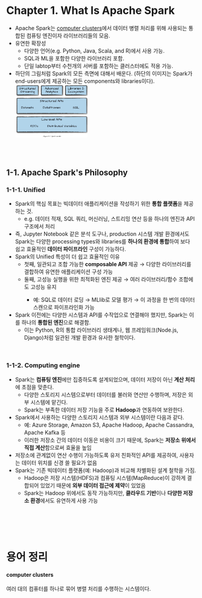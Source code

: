 # Chapter 1. What Is Apache Spark
<ul>
  <li>
    Apache Spark는 <a href="#computer-clusters">computer clusters</a>에서 데이터 병렬 처리를 위해 사용되는 통합된 컴퓨팅 엔진이자 라이브러리들의 모음.
  </li>
  <li>
    유연한 확장성
    <ul>
      <li>다양한 언어(e.g. Python, Java, Scala, and R)에서 사용 가능.</li>
      <li>SQL과 ML을 포함한 다양한 라이브러리 포함.</li>
      <li>단일 labtop부터 수천개의 서버를 포함하는 클러스터에도 적용 가능.</li>
    </ul>
  </li>
  <li>
    하단의 그림처럼 Spark의 모든 측면에 대해서 배운다.  
    (하단의 이미지는 Spark가 end-users에게 제공하는 모든 components와 libraries이다).
    <br>
    <img src="images/Figure_01.png" alt="Spark toolkit" width="40%">
  </li>
</ul>

<br><br>

## 1-1. Apache Spark's Philosophy 
### 1-1-1. Unified

<ul>
  <li>
    Spark의 핵심 목표는 빅데이터 애플리케이션을 작성하기 위한 <strong>통합 플랫폼</strong>을 제공하는 것.
    <ul>
      <li>
        e.g. 데이터 적재, SQL 쿼리, 머신러닝, 스트리밍 연산 등을 하나의 엔진과 API 구조에서 처리
      </li>
    </ul>
  </li>

  <li>
    즉, Jupyter Notebook 같은 분석 도구나, production 시스템 개발 환경에서도 Spark는 다양한 processing types와 libraries를 <strong>하나의 환경에 통합</strong>하여 보다 쉽고 효율적인 <strong>데이터 파이프라인</strong> 구성이 가능하다.
  </li>

  <li>
    Spark의 Unified 특성이 더 쉽고 효율적인 이유
    <ul>
      <li>
        첫째, 일관되고 조합 가능한 <strong>composable API</strong> 제공 → 다양한 라이브러리를 결합하여 유연한 애플리케이션 구성 가능
      </li>
      <li>
        둘째, 고성능 실행을 위한 최적화된 엔진 제공 → 여러 라이브러리/함수 조합에도 <cstrong>고성능 유지</strong>
        <ul>
          <li>
            예: SQL로 데이터 로딩 → MLlib로 모델 평가 → 이 과정을 한 번의 데이터 스캔으로 파이프라인화 가능
          </li>
        </ul>
      </li>
    </ul>
  </li>

  <li>
    Spark 이전에는 다양한 시스템과 API를 수작업으로 연결해야 했지만, Spark는 이를 하나의 <strong>통합된 엔진</strong>으로 해결함.
    <ul>
      <li>
        이는 Python, R의 통합 라이브러리 생태계나, 웹 프레임워크(Node.js, Django)처럼 일관된 개발 환경과 유사한 철학이다.
      </li>
    </ul>
  </li>
</ul>
<br>

### 1-1-2. Computing engine
<ul>
  <li>
    Spark는 <strong>컴퓨팅 엔진</strong>에만 집중하도록 설계되었으며, 데이터 저장이 아닌 <strong>계산 처리</strong>에 초점을 맞춘다.
    <ul>
      <li>
        다양한 스토리지 시스템으로부터 데이터를 불러와 연산만 수행하며, 저장은 외부 시스템에 맡긴다.
      </li>
      <li>
        Spark는 부족한 데이터 저장 기능을 주로 <strong>Hadoop</strong>과 연동하여 보완한다.
      </li>
    </ul>
  </li>

  <li>
    Spark에서 사용하는 다양한 스토리지 시스템과 외부 시스템이란 다음과 같다.
    <ul>
      <li>예: Azure Storage, Amazon S3, Apache Hadoop, Apache Cassandra, Apache Kafka 등</li>
      <li>이러한 저장소 간의 데이터 이동은 비용이 크기 때문에, Spark는 <strong>저장소 위에서 직접 계산</strong>함으로써 효율을 높임</li>
    </ul>
  </li>

  <li>
    저장소에 관계없이 연산 수행이 가능하도록 유저 친화적인 API를 제공하여, 사용자는 <cstrong>데이터 위치</strong>를 신경 쓸 필요가 없음
  </li>

  <li>
    Spark는 기존 빅데이터 플랫폼(예: Hadoop)과 비교해 차별화된 설계 철학을 가짐.
    <ul>
      <li>
        Hadoop은 저장 시스템(HDFS)과 컴퓨팅 시스템(MapReduce)이 강하게 결합되어 있었기 때문에 <strong>외부 데이터 접근에 제약</strong>이 있었음
      </li>
      <li>
        Spark는 Hadoop 위에서도 동작 가능하지만, <strong>클라우드 기반</strong>이나 <strong>다양한 저장소 환경</strong>에서도 유연하게 사용 가능
      </li>
    </ul>
  </li>
</ul>
<br>

<br><br>
# 용어 정리
#### computer clusters 
여러 대의 컴퓨터를 하나로 묶어 병렬 처리를 수행하는 시스템이다.

